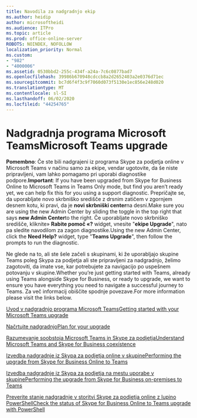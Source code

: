 ```yaml
---
title: Navodila za nadgradnjo ekip
ms.author: heidip
author: microsoftheidi
ms.audience: ITPro
ms.topic: article
ms.prod: office-online-server
ROBOTS: NOINDEX, NOFOLLOW
localization_priority: Normal
ms.custom:
- "982"
- "4000006"
ms.assetid: 0530bbd2-255c-434f-a24a-7c6c0877bad7
ms.openlocfilehash: 39986b670948cdccb8a2d2652403a2e0376d71ec
ms.sourcegitcommit: bc7d6f4f3c9f7060d073f5130e1ec856e248d020
ms.translationtype: MT
ms.contentlocale: sl-SI
ms.lasthandoff: 06/02/2020
ms.locfileid: "44254765"
---
```

# <a name="microsoft-teams-upgrade"></a><span data-ttu-id="c7603-102">Nadgradnja programa Microsoft Teams</span><span class="sxs-lookup"><span data-stu-id="c7603-102">Microsoft Teams upgrade</span></span>

<span data-ttu-id="c7603-103">**Pomembno**: Če ste bili nadgrajeni iz programa Skype za podjetja online v Microsoft Teams v načinu samo za ekipe, vendar ugotovite, da še niste pripravljeni, vam lahko pomagamo pri uporabi diagnostike podpore.</span><span class="sxs-lookup"><span data-stu-id="c7603-103">**Important**: If you have been upgraded from Skype for Business Online to Microsoft Teams in Teams Only mode, but find you aren’t ready yet, we can help fix this for you using a support diagnostic.</span></span> <span data-ttu-id="c7603-104">Prepričajte se, da uporabljate novo skrbniško središče z drsnim zatičem v zgornjem desnem kotu, ki pravi, da je **novi skrbniški center**na desni.</span><span class="sxs-lookup"><span data-stu-id="c7603-104">Make sure you are using the new Admin Center by sliding the toggle in the top right that says **new Admin Center**to the right.</span></span> <span data-ttu-id="c7603-105">Če uporabljate novo skrbniško središče, kliknite» **Rabite pomoč «?** widget, vnesite "**ekipe Upgrade**", nato pa sledite navodilom za zagon diagnostike.</span><span class="sxs-lookup"><span data-stu-id="c7603-105">Using the new Admin Center, click the **Need Help?** widget, type "**Teams Upgrade**", then follow the prompts to run the diagnostic.</span></span>

<span data-ttu-id="c7603-106">Ne glede na to, ali ste šele začeli s skupinami, ki že uporabljajo skupine Teams poleg Skypa za podjetja ali ste pripravljeni za nadgradnjo, želimo zagotoviti, da imate vse, kar potrebujete za navigacijo po uspešnem potovanju v skupine.</span><span class="sxs-lookup"><span data-stu-id="c7603-106">Whether you’re just getting started with Teams, already using Teams alongside Skype for Business, or ready to upgrade, we want to ensure you have everything you need to navigate a successful journey to Teams.</span></span> <span data-ttu-id="c7603-107">Za več informacij obiščite spodnje povezave.</span><span class="sxs-lookup"><span data-stu-id="c7603-107">For more information please visit the links below.</span></span>

[<span data-ttu-id="c7603-108">Uvod v nadgradnjo programa Microsoft Teams</span><span class="sxs-lookup"><span data-stu-id="c7603-108">Getting started with your Microsoft Teams upgrade</span></span>](https://docs.microsoft.com/MicrosoftTeams/upgrade-start-here)

[<span data-ttu-id="c7603-109">Načrtujte nadgradnjo</span><span class="sxs-lookup"><span data-stu-id="c7603-109">Plan for your upgrade</span></span>](https://docs.microsoft.com/MicrosoftTeams/upgrade-plan-journey)

[<span data-ttu-id="c7603-110">Razumevanje soobstoja Microsoft Teams in Skype za podjetja</span><span class="sxs-lookup"><span data-stu-id="c7603-110">Understand Microsoft Teams and Skype for Business coexistence</span></span>](https://docs.microsoft.com/MicrosoftTeams/teams-and-skypeforbusiness-coexistence-and-interoperability)

[<span data-ttu-id="c7603-111">Izvedba nadgradnje iz Skypa za podjetja online v skupine</span><span class="sxs-lookup"><span data-stu-id="c7603-111">Performing the upgrade from Skype for Business Online to Teams</span></span>](https://docs.microsoft.com/MicrosoftTeams/upgrade-to-teams-execute-skypeforbusinessonline)

[<span data-ttu-id="c7603-112">Izvedba nadgradnje iz Skypa za podjetja na mestu uporabe v skupine</span><span class="sxs-lookup"><span data-stu-id="c7603-112">Performing the upgrade from Skype for Business on-premises to Teams</span></span>](https://docs.microsoft.com/MicrosoftTeams/upgrade-to-teams-execute-skypeforbusinesshybridonprem)
 
[<span data-ttu-id="c7603-113">Preverite stanje nadgradnje v storitvi Skype za podjetja online z lupino PowerShell</span><span class="sxs-lookup"><span data-stu-id="c7603-113">Check the status of Skype for Business Online to Teams upgrade with PowerShell</span></span>](https://docs.microsoft.com/powershell/module/skype/get-csteamsupgradestatus?view=skype-ps)